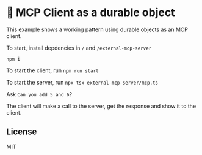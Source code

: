 # 🤖 MCP Client as a durable object

This example shows a working pattern using durable objects as an MCP client.

To start, install depdencies in `/` and `/external-mcp-server`

```
npm i
```

To start the client, run `npm run start`

To start the server, run `npx tsx external-mcp-server/mcp.ts`

Ask `Can you add 5 and 6`?

The client will make a call to the server, get the response and show it to the client.

## License

MIT
